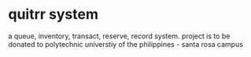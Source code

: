 # quitrr system
a queue, inventory, transact, reserve, record system. project is to be donated to polytechnic universtiy of the philippines - santa rosa campus
